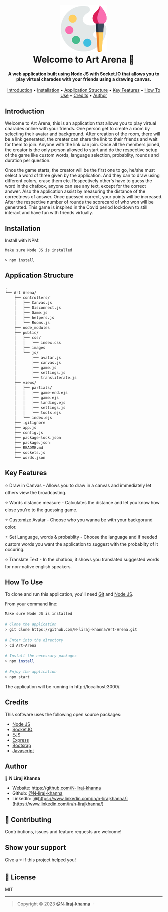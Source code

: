 <h1 align="center">
  <br>
  <img src="./public/images/logo.png" alt="Blind-ai" width="150">
  <br>
  Welcome to Art Arena 👋
  <br>
</h1>
<h4 align="center">A web application built using Node JS with Socket.IO that allows you to play virtual charades with your friends using a drawing canvas.</h4>

<p align="center">
  <a href="#introduction">Introduction</a> •
  <a href="#installation">Installation</a> •
  <a href="#application-structure">Application Structure</a> •
  <a href="#key-features">Key Features</a> •
  <a href="#how-to-use">How To Use</a> •
  <a href="#credits">Credits</a> •
  <a href="#author">Author</a>
</p>

## Introduction

Welcome to Art Arena, this is an application that allows you to play virtual charades online with your friends. One person get to create a room by selecting their avatar and background. After creation of the room, there will be a link generated, the creater can share the link to their friends and wait for them to join. Anyone with the link can join. Once all the members joined, the creator is the only person allowed to start and do the respective setup of the game like custom words, language selection, probablity, rounds and duration per question.

Once the game starts, the creator will be the first one to go, he/she must select a  word of three given by the application. And they can to draw using different colors, erase them etc. Respectively other's have to guess the word in the chatbox, anyone can see any text, except for the correct answer. Also the application assist by measuring the distance of the correctness of answer. Once guessed correct, your points will be increased. After the respective number of rounds the scorecard of who won will be generated. This game is  inspired in the Covid period lockdown to still interact and have fun with friends virtually.

## Installation

Install with NPM:

```
Make sure Node JS is installed

> npm install
```

## Application Structure

```
.
└── Art Arena/
    ├── controllers/
    │   ├── Canvas.js
    │   ├── Disconnect.js
    │   ├── Game.js
    │   ├── helpers.js
    │   └── Rooms.js
    ├── node_modules
    ├── public/
    │   ├── css/
    │   │   └── index.css
    │   ├── images
    │   └── js/
    │       ├── avatar.js
    │       ├── canvas.js
    │       ├── game.js
    │       ├── settings.js
    │       └── transliterate.js
    ├── views/
    │   ├── partials/
    │   │   ├── game-end.ejs
    │   │   ├── game.ejs
    │   │   ├── landing.ejs
    │   │   ├── settings.js
    │   │   └── tools.ejs
    │   └── index.ejs
    ├── .gitignore
    ├── app.js
    ├── config.js
    ├── package-lock.json
    ├── package.json
    ├── README.md
    ├── sockets.js
    └── words.json
```

## Key Features

⭐️ Draw in Canvas - Allows you to draw in a canvas and immediately let others view the broadcasting.

⭐️ Words distance measure - Calculates the distance and let you know how close you're to the guessing game.

⭐️ Customize Avatar - Choose who you wanna be with your backgorund color.

⭐️ Set Language, words & probablity - Choose the language and if needed custom words you want the application to suggest with the probablity of it occuring.

⭐️ Translate Text - In the chatbox, it shows you translated suggested words for non-native english speakers.

## How To Use

To clone and run this application, you'll need [Git](https://git-scm.com) and [Node JS](https://nodejs.org/).

From your command line:

```bash
Make sure Node JS is installed

# Clone the application
> git clone https://github.com/N-liraj-khanna/Art-Arena.git

# Enter into the directory
> cd Art-Arena

# Install the necessary packages
> npm install

# Enjoy the application
> npm start
```
The application will be running in http://localhost:3000/.

## Credits

This software uses the following open source packages:

- [Node JS](https://nodejs.org/)
- [Socket.IO](https://socket.io)
- [EJS](https://www.ejs.co/)
- [Express](https://www.expressjs.com/)
- [Bootsrap](https://www.getbootstrap.com/)
- [Javascript](https://www.javascript.com/)



## Author


👤 **N Liraj Khanna**

* Website: https://github.com/N-liraj-khanna
* Github: [@N-liraj-khanna](https://github.com/N-liraj-khanna)
* LinkedIn: [@https://www.linkedin.com/in/n-lirajkhanna/](https://www.linkedin.com/in/n-lirajkhanna/)

## 🤝 Contributing

Contributions, issues and feature requests are welcome!<br />

## Show your support

Give a ⭐️ if this project helped you!

## 📝 License


MIT

---


> Copyright © 2023 [@N-liraj-khanna](https://github.com/N-liraj-khanna) &nbsp;&middot;&nbsp;

